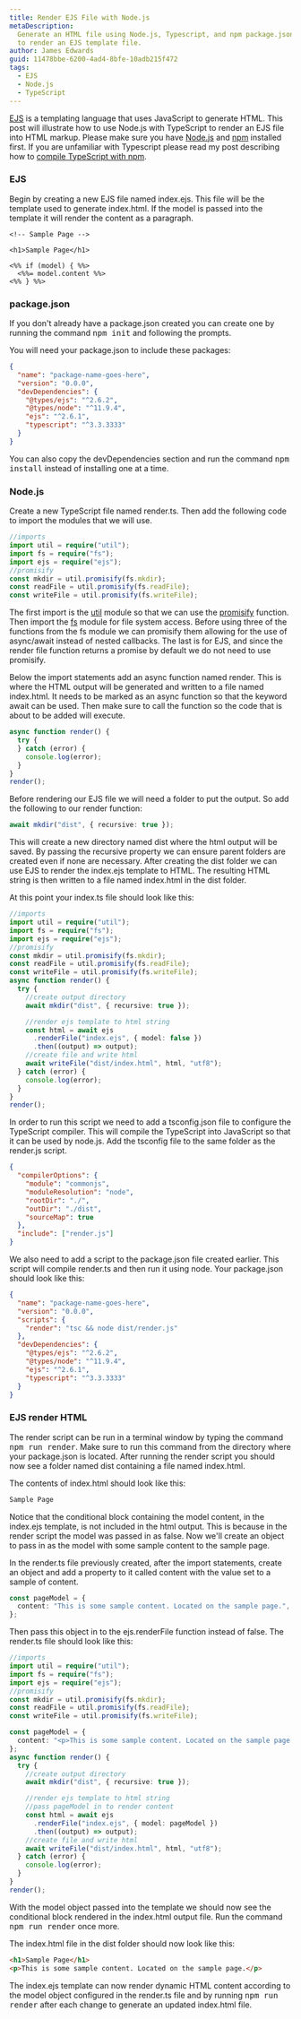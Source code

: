 ```yaml
---
title: Render EJS File with Node.js
metaDescription:
  Generate an HTML file using Node.js, Typescript, and npm package.json scripts
  to render an EJS template file.
author: James Edwards
guid: 11478bbe-6200-4ad4-8bfe-10adb215f472
tags:
  - EJS
  - Node.js
  - TypeScript
---
```


[EJS](https://ejs.co/) is a templating language that uses JavaScript to generate HTML. This post will illustrate how to use Node.js with TypeScript to render an EJS file into HTML markup. Please make sure you have [Node.js](https://nodejs.org/en/) and [npm](https://docs.npmjs.com/downloading-and-installing-node-js-and-npm) installed first. If you are unfamiliar with Typescript please read my post describing how to [compile TypeScript with npm](/npm-compile-typescript/).

### EJS

Begin by creating a new EJS file named index.ejs. This file will be the template used to generate index.html. If the model is passed into the template it will render the content as a paragraph.

```ejs
<!-- Sample Page -->

<h1>Sample Page</h1>

<%% if (model) { %%>
  <%%= model.content %%>
<%% } %%>
```

### package.json

If you don't already have a package.json created you can create one by running the command <kbd>npm init</kbd> and following the prompts.

You will need your package.json to include these packages:

```json
{
  "name": "package-name-goes-here",
  "version": "0.0.0",
  "devDependencies": {
    "@types/ejs": "^2.6.2",
    "@types/node": "^11.9.4",
    "ejs": "^2.6.1",
    "typescript": "^3.3.3333"
  }
}
```

You can also copy the devDependencies section and run the command <kbd>npm install</kbd> instead of installing one at a time.

### Node.js

Create a new TypeScript file named render.ts. Then add the following code to import the modules that we will use.

```typescript
//imports
import util = require("util");
import fs = require("fs");
import ejs = require("ejs");
//promisify
const mkdir = util.promisify(fs.mkdir);
const readFile = util.promisify(fs.readFile);
const writeFile = util.promisify(fs.writeFile);
```

The first import is the [util](https://nodejs.org/api/util.html) module so that we can use the [promisify](https://nodejs.org/dist/latest-v8.x/docs/api/util.html#util_util_promisify_original) function. Then import the [fs](https://nodejs.org/api/util.html) module for file system access. Before using three of the functions from the fs module we can promisify them allowing for the use of async/await instead of nested callbacks. The last is for EJS, and since the render file function returns a promise by default we do not need to use promisify.

Below the import statements add an async function named render. This is where the HTML output will be generated and written to a file named index.html. It needs to be marked as an async function so that the keyword await can be used. Then make sure to call the function so the code that is about to be added will execute.

```typescript
async function render() {
  try {
  } catch (error) {
    console.log(error);
  }
}
render();
```

Before rendering our EJS file we will need a folder to put the output. So add the following to our render function:

```typescript
await mkdir("dist", { recursive: true });
```

This will create a new directory named dist where the html output will be saved. By passing the recursive property we can ensure parent folders are created even if none are necessary. After creating the dist folder we can use EJS to render the index.ejs template to HTML. The resulting HTML string is then written to a file named index.html in the dist folder.

At this point your index.ts file should look like this:

```typescript
//imports
import util = require("util");
import fs = require("fs");
import ejs = require("ejs");
//promisify
const mkdir = util.promisify(fs.mkdir);
const readFile = util.promisify(fs.readFile);
const writeFile = util.promisify(fs.writeFile);
async function render() {
  try {
    //create output directory
    await mkdir("dist", { recursive: true });

    //render ejs template to html string
    const html = await ejs
      .renderFile("index.ejs", { model: false })
      .then((output) => output);
    //create file and write html
    await writeFile("dist/index.html", html, "utf8");
  } catch (error) {
    console.log(error);
  }
}
render();
```

In order to run this script we need to add a tsconfig.json file to configure the TypeScript compiler. This will compile the TypeScript into JavaScript so that it can be used by node.js. Add the tsconfig file to the same folder as the render.js script.

```json
{
  "compilerOptions": {
    "module": "commonjs",
    "moduleResolution": "node",
    "rootDir": "./",
    "outDir": "./dist",
    "sourceMap": true
  },
  "include": ["render.js"]
}
```

We also need to add a script to the package.json file created earlier. This script will compile render.ts and then run it using node. Your package.json should look like this:

```json
{
  "name": "package-name-goes-here",
  "version": "0.0.0",
  "scripts": {
    "render": "tsc && node dist/render.js"
  },
  "devDependencies": {
    "@types/ejs": "^2.6.2",
    "@types/node": "^11.9.4",
    "ejs": "^2.6.1",
    "typescript": "^3.3.3333"
  }
}
```

### EJS render HTML

The render script can be run in a terminal window by typing the command <kbd>npm run render</kbd>. Make sure to run this command from the directory where your package.json is located. After running the render script you should now see a folder named dist containing a file named index.html.

The contents of index.html should look like this:

```html
Sample Page
```

Notice that the conditional block containing the model content, in the index.ejs template, is not included in the html output. This is because in the render script the model was passed in as false. Now we'll create an object to pass in as the model with some sample content to the sample page.

In the render.ts file previously created, after the import statements, create an object and add a property to it called content with the value set to a sample of content.

```typescript
const pageModel = {
  content: "This is some sample content. Located on the sample page.",
};
```

Then pass this object in to the ejs.renderFile function instead of false. The render.ts file should look like this:

```typescript
//imports
import util = require("util");
import fs = require("fs");
import ejs = require("ejs");
//promisify
const mkdir = util.promisify(fs.mkdir);
const readFile = util.promisify(fs.readFile);
const writeFile = util.promisify(fs.writeFile);

const pageModel = {
  content: "<p>This is some sample content. Located on the sample page.</p>",
};
async function render() {
  try {
    //create output directory
    await mkdir("dist", { recursive: true });

    //render ejs template to html string
    //pass pageModel in to render content
    const html = await ejs
      .renderFile("index.ejs", { model: pageModel })
      .then((output) => output);
    //create file and write html
    await writeFile("dist/index.html", html, "utf8");
  } catch (error) {
    console.log(error);
  }
}
render();
```

With the model object passed into the template we should now see the conditional block rendered in the index.html output file. Run the command <kbd>npm run render</kbd> once more.

The index.html file in the dist folder should now look like this:

```html
<h1>Sample Page</h1>
<p>This is some sample content. Located on the sample page.</p>
```

The index.ejs template can now render dynamic HTML content according to the model object configured in the render.ts file and by running <kbd>npm run render</kbd> after each change to generate an updated index.html file.
